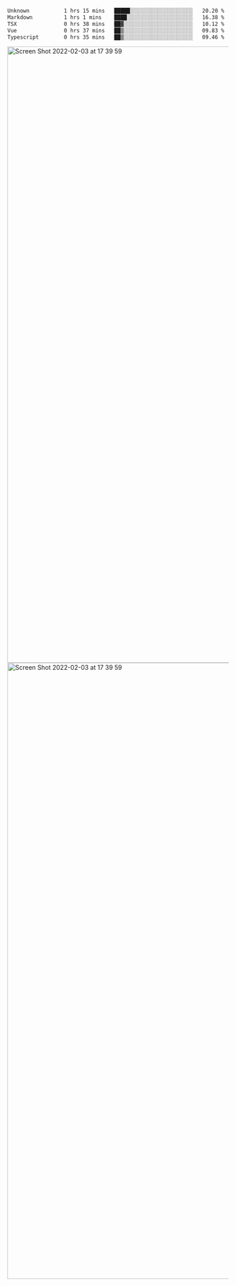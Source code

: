 <!--START_SECTION:waka-->

```txt
Unknown           1 hrs 15 mins   █████░░░░░░░░░░░░░░░░░░░░   20.20 %
Markdown          1 hrs 1 mins    ████░░░░░░░░░░░░░░░░░░░░░   16.38 %
TSX               0 hrs 38 mins   ██▓░░░░░░░░░░░░░░░░░░░░░░   10.12 %
Vue               0 hrs 37 mins   ██▒░░░░░░░░░░░░░░░░░░░░░░   09.83 %
Typescript        0 hrs 35 mins   ██▒░░░░░░░░░░░░░░░░░░░░░░   09.46 %
```

<!--END_SECTION:waka-->

<img width="1400" alt="Screen Shot 2022-02-03 at 17 39 59" src="https://user-images.githubusercontent.com/45716542/152387304-f2b60485-53a6-4f4b-a818-5cefb1b0c0ae.png">
<img width="1400" alt="Screen Shot 2022-02-03 at 17 39 59" src="https://user-images.githubusercontent.com/45716542/152387273-ea5cdf21-2a45-44da-8bef-00c1763b1d42.png">
